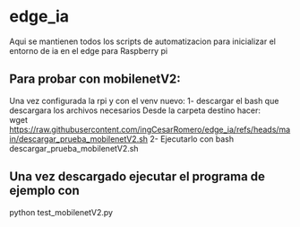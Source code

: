 # edge_ia
Aqui se mantienen todos los scripts de automatizacion para inicializar el entorno de ia en el edge para Raspberry pi

## Para probar con mobilenetV2:
Una vez configurada la rpi y con el venv nuevo:
1- descargar el bash que descargara los archivos necesarios
  Desde la carpeta destino hacer:  
    wget https://raw.githubusercontent.com/ingCesarRomero/edge_ia/refs/heads/main/descargar_prueba_mobilenetV2.sh
2- Ejecutarlo con 
    bash descargar_prueba_mobilenetV2.sh

## Una vez descargado ejecutar el programa de ejemplo con
 python test_mobilenetV2.py
 


